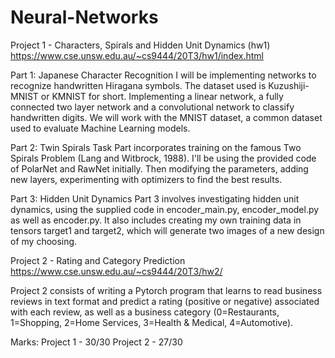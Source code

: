 # Neural-Networks

Project 1 - Characters, Spirals and Hidden Unit Dynamics (hw1)
https://www.cse.unsw.edu.au/~cs9444/20T3/hw1/index.html

Part 1: Japanese Character Recognition
I will be implementing networks to recognize handwritten Hiragana symbols. The dataset used is Kuzushiji-MNIST or KMNIST for short.
Implementing a linear network, a fully connected two layer network and a convolutional network to classify handwritten digits. We will work with the MNIST dataset, a common dataset used to evaluate Machine Learning models. 

Part 2: Twin Spirals Task
Part incorporates training on the famous Two Spirals Problem (Lang and Witbrock, 1988). I'll be using the provided code of PolarNet and RawNet initially.
Then modifying the parameters, adding new layers, experimenting with optimizers to find the best results.

Part 3: Hidden Unit Dynamics
Part 3 involves investigating hidden unit dynamics, using the supplied code in encoder_main.py, encoder_model.py as well as encoder.py.
It also includes creating my own training data in tensors target1 and target2, which will generate two images of a new design of my choosing.


Project 2 - Rating and Category Prediction
https://www.cse.unsw.edu.au/~cs9444/20T3/hw2/

Project 2 consists of writing a Pytorch program that learns to read business reviews in text format and predict a rating (positive or negative) associated with each review, as well as a business category (0=Restaurants, 1=Shopping, 2=Home Services, 3=Health & Medical, 4=Automotive).

Marks:
Project 1 - 30/30
Project 2 - 27/30
